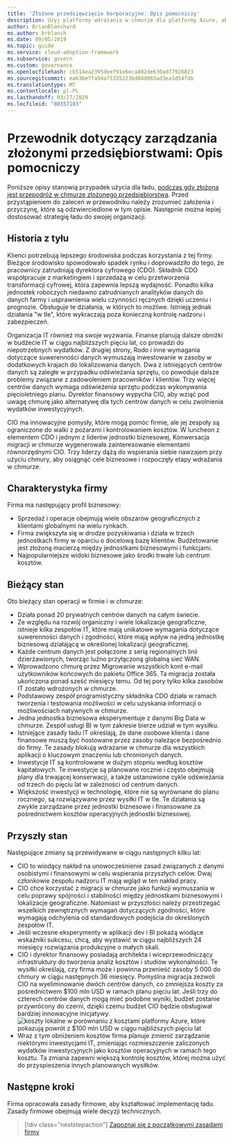 ```yaml
---
title: 'Złożone przedsięwzięcie korporacyjne: Opis pomocniczy'
description: Użyj platformy wdrażania w chmurze dla platformy Azure, aby utworzyć przypadek użycia dla ładu w ramach złożonej podróży w chmurze w ramach kompleksowej organizacji.
author: BrianBlanchard
ms.author: brblanch
ms.date: 09/05/2019
ms.topic: guide
ms.service: cloud-adoption-framework
ms.subservice: govern
ms.custom: governance
ms.openlocfilehash: cb514ea2395deef91e6eca802de630ad77926823
ms.sourcegitcommit: ea63be7fa94a75335223bd84d065ad3ea1d54fdb
ms.translationtype: MT
ms.contentlocale: pl-PL
ms.lasthandoff: 03/27/2020
ms.locfileid: "80357103"
---
```

<!-- cSpell:ignore CDO's CIO's -->

# <a name="governance-guide-for-complex-enterprises-the-supporting-narrative"></a>Przewodnik dotyczący zarządzania złożonymi przedsiębiorstwami: Opis pomocniczy

Poniższe opisy stanowią przypadek użycia dla ładu, [podczas gdy złożona jest przepodróż w chmurze złożonego przedsiębiorstwa](./index.md). Przed przystąpieniem do zaleceń w przewodniku należy zrozumieć założenia i przyczynę, które są odzwierciedlone w tym opisie. Następnie można lepiej dostosować strategię ładu do swojej organizacji.

## <a name="back-story"></a>Historia z tyłu

Klienci potrzebują lepszego środowiska podczas korzystania z tej firmy. Bieżące środowisko spowodowało spadek rynku i doprowadziło do tego, że pracownicy zatrudniają dyrektora cyfrowego (CDO). Składnik CDO współpracuje z marketingiem i sprzedażą w celu przetworzenia transformacji cyfrowej, która zapewnia lepszą wydajność. Ponadto kilka jednostek roboczych niedawno zatrudnianych analityków danych do danych farmy i usprawnienia wielu czynności ręcznych dzięki uczeniu i prognozie. Obsługuje te działania, w których to możliwe. Istnieją jednak działania "w tle", które wykraczają poza konieczną kontrolę nadzoru i zabezpieczeń.

Organizacja IT również ma swoje wyzwania. Finanse planują dalsze obniżki w budżecie IT w ciągu najbliższych pięciu lat, co prowadzi do niepotrzebnych wydatków. Z drugiej strony, Rodo i inne wymagania dotyczące suwerenności danych wymuszają inwestowanie w zasoby w dodatkowych krajach do lokalizowania danych. Dwa z istniejących centrów danych są zaległe w przypadku odświeżania sprzętu, co powoduje dalsze problemy związane z zadowoleniem pracowników i klientów. Trzy więcej centrów danych wymaga odświeżenia sprzętu podczas wykonywania pięcioletniego planu. Dyrektor finansowy wypycha CIO, aby wziąć pod uwagę chmurę jako alternatywę dla tych centrów danych w celu zwolnienia wydatków inwestycyjnych.

CIO ma innowacyjne pomysły, które mogą pomóc firmie, ale jej zespoły są ograniczone do walki z pożarami i kontrolowaniem kosztów. W luncheon z elementem CDO i jednym z liderów jednostki biznesowej, Konwersacja migracji w chmurze wygenerowała zainteresowanie elementami równorzędnymi CIO. Trzy liderzy dążą do wspierania siebie nawzajem przy użyciu chmury, aby osiągnąć cele biznesowe i rozpoczęły etapy wdrażania w chmurze.

## <a name="business-characteristics"></a>Charakterystyka firmy

Firma ma następujący profil biznesowy:

- Sprzedaż i operacje obejmują wiele obszarów geograficznych z klientami globalnymi na wielu rynkach.
- Firma zwiększyła się w drodze pozyskiwania i działa w trzech jednostkach firmy w oparciu o docelową bazę klientów. Budżetowanie jest złożoną macierzą między jednostkami biznesowymi i funkcjami.
- Najpopularniejsze widoki biznesowe jako środki trwałe lub centrum kosztów.

## <a name="current-state"></a>Bieżący stan

Oto bieżący stan operacji w firmie i w chmurze:

- Działa ponad 20 prywatnych centrów danych na całym świecie.
- Ze względu na rozwój organiczny i wiele lokalizacje geograficzne, istnieje kilka zespołów IT, które mają unikatowe wymagania dotyczące suwerenności danych i zgodności, które mają wpływ na jedną jednostkę biznesową działającą w określonej lokalizacji geograficznej.
- Każde centrum danych jest połączone z serią regionalnych linii dzierżawionych, tworząc luźno przyłączoną globalną sieć WAN.
- Wprowadzono chmurę przez Migrowanie wszystkich kont e-mail użytkowników końcowych do pakietu Office 365. Ta migracja została ukończona ponad sześć miesięcy temu. Od tej pory tylko kilka zasobów IT zostało wdrożonych w chmurze.
- Podstawowy zespół programistyczny składnika CDO działa w ramach tworzenia i testowania możliwości w celu uzyskania informacji o możliwościach natywnych w chmurze.
- Jedna jednostka biznesowa eksperymentuje z danymi Big Data w chmurze. Zespół usługi BI w tym zakresie bierze udział w tym wysiłku.
- Istniejące zasady ładu IT określają, że dane osobowe klienta i dane finansowe muszą być hostowane przez zasoby należące bezpośrednio do firmy. Te zasady blokują wdrażanie w chmurze dla wszystkich aplikacji o kluczowym znaczeniu lub chronionych danych.
- Inwestycje IT są kontrolowane w dużym stopniu według kosztów kapitałowych. Te inwestycje są planowane rocznie i często obejmują plany dla trwającej konserwacji, a także ustanowione cykle odświeżania od trzech do pięciu lat w zależności od centrum danych.
- Większość inwestycji w technologię, które nie są wyrównane do planu rocznego, są rozwiązywane przez wysiłki IT w tle. Te działania są zwykle zarządzane przez jednostki biznesowe i finansowane za pośrednictwem kosztów operacyjnych jednostki biznesowej.

## <a name="future-state"></a>Przyszły stan

Następujące zmiany są przewidywane w ciągu następnych kilku lat:

- CIO to wiodący nakład na unowocześnienie zasad związanych z danymi osobistymi i finansowymi w celu wspierania przyszłych celów. Dwaj członkowie zespołu nadzoru IT mają wgląd w ten nakład pracy.
- CIO chce korzystać z migracji w chmurze jako funkcji wymuszania w celu poprawy spójności i stabilności między jednostkami biznesowymi i lokalizacje geograficzne. Natomiast w przyszłości należy przestrzegać wszelkich zewnętrznych wymagań dotyczących zgodności, które wymagają odchylenia od standardowych podejścia do określonych zespołów IT.
- Jeśli wczesne eksperymenty w aplikacji dev i BI pokażą wiodące wskaźniki sukcesu, chcą, aby wystawić w ciągu najbliższych 24 miesięcy rozwiązania produkcyjne o małych skali.
- CIO i dyrektor finansowy posiadają architekta i wiceprzewodniczący infrastruktury do tworzenia analiz kosztów i studiów wykonalności. Te wysiłki określają, czy firma może i powinna przenieść zasoby 5 000 do chmury w ciągu następnych 36 miesięcy. Pomyślna migracja zezwoli CIO na wyeliminowanie dwóch centrów danych, co zmniejsza koszty za pośrednictwem $100 mln USD w ramach planu pięciu lat. Jeśli trzy do czterech centrów danych mogą mieć podobne wyniki, budżet zostanie przywrócony do czerni, dzięki czemu budżet CIO będzie obsługiwał bardziej innowacyjne inicjatywy.
    ![koszty lokalne w porównaniu z kosztami platformy Azure, które pokazują powrót z $100 mln USD w ciągu najbliższych pięciu lat](../../../_images/govern/calculator-enterprise.png)
- Wraz z tym obniżeniem kosztów firma planuje zmienić zarządzanie niektórymi inwestycjami IT, zmieniając rozmieszczenie zaliczonych wydatków inwestycyjnych jako kosztów operacyjnych w ramach tego kosztu. Ta zmiana zapewni większą kontrolę kosztów, której można użyć do przyspieszenia innych planowanych wysiłków.

## <a name="next-steps"></a>Następne kroki

Firma opracowała zasady firmowe, aby kształtować implementację ładu. Zasady firmowe obejmują wiele decyzji technicznych.

> [!div class="nextstepaction"]
> [Zapoznaj się z początkowymi zasadami firmy](./initial-corporate-policy.md)

